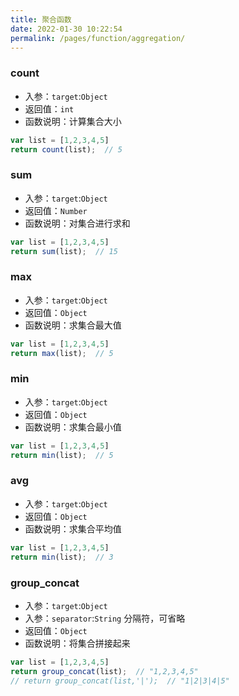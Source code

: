 ```yaml
---
title: 聚合函数
date: 2022-01-30 10:22:54
permalink: /pages/function/aggregation/
---
```


### count
- 入参：`target`:`Object`
- 返回值：`int`
- 函数说明：计算集合大小
```js
var list = [1,2,3,4,5]
return count(list);  // 5
```

### sum
- 入参：`target`:`Object`
- 返回值：`Number`
- 函数说明：对集合进行求和
```js
var list = [1,2,3,4,5]
return sum(list);  // 15
```

### max
- 入参：`target`:`Object`
- 返回值：`Object`
- 函数说明：求集合最大值
```js
var list = [1,2,3,4,5]
return max(list);  // 5
```

### min
- 入参：`target`:`Object`
- 返回值：`Object`
- 函数说明：求集合最小值
```js
var list = [1,2,3,4,5]
return min(list);  // 5
```

### avg
- 入参：`target`:`Object`
- 返回值：`Object`
- 函数说明：求集合平均值
```js
var list = [1,2,3,4,5]
return min(list);  // 3
```

### group_concat
- 入参：`target`:`Object`
- 入参：`separator`:`String` 分隔符，可省略
- 返回值：`Object`
- 函数说明：将集合拼接起来
```js
var list = [1,2,3,4,5]
return group_concat(list);  // "1,2,3,4,5"
// return group_concat(list,'|');  // "1|2|3|4|5"
```
